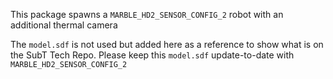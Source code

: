 This package spawns a `MARBLE_HD2_SENSOR_CONFIG_2` robot with an additional
thermal camera

The `model.sdf` is not used but added here as a reference to show what is on
the SubT Tech Repo. Please keep this `model.sdf` update-to-date with
`MARBLE_HD2_SENSOR_CONFIG_2`
